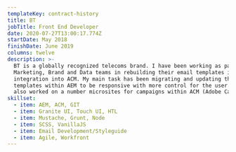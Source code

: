 ```yaml
---
templateKey: contract-history
title: BT
jobTitle: Front End Developer
date: 2020-07-27T13:00:17.774Z
startDate: May 2018
finishDate: June 2019
columns: twelve
description: >-
  BT is a globally recognized telecoms brand. I have been working as part of the
  Marketing, Brand and Data teams in rebuilding their email templates in AEM for
  integration into ACM. My main task has been migrating and updating the email
  templates within AEM to be responsive with more control for the user. I have
  also worked on a number microsites for campaigns within ACM (Adobe Campaign).
skillset:
  - item: AEM, ACM, GIT
  - item: Granite UI, Touch UI, HTL
  - item: Mustache, Grunt, Node
  - item: SCSS, VanillaJS
  - item: Email Development/Styleguide
  - item: Agile, Workfront
---
```

